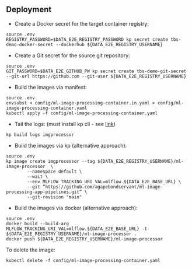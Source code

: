 ## Deployment
* Create a Docker secret for the target container registry:
```
source .env
REGISTRY_PASSWORD=$DATA_E2E_REGISTRY_PASSWORD kp secret create tbs-demo-docker-secret --dockerhub ${DATA_E2E_REGISTRY_USERNAME}
```

* Create a Git secret for the source git repository:
```
source .env
GIT_PASSWORD=$DATA_E2E_GITHUB_PW kp secret create tbs-demo-git-secret --git-url https://github.com --git-user ${DATA_E2E_REGISTRY_USERNAME}
```

* Build the images via manifest:
```
source .env
envsubst < config/ml-image-processing-container.in.yaml > config/ml-image-processing-container.yaml
kubectl apply -f config/ml-image-processing-container.yaml
```

* Tail the logs: (must install kp cli - see <a href="https://github.com/vmware-tanzu/kpack-cli/blob/v0.2.0/docs/kp.md">link</a>)
```
kp build logs imgprocessor
```

* Build the images via kp (alternative approach):
```
source .env
kp image create imgprocessor --tag ${DATA_E2E_REGISTRY_USERNAME}/ml-image-processor  \
        --namespace default \
        --wait \
        --env MLFLOW_TRACKING_URI_VAL=mlflow.${DATA_E2E_BASE_URL} \
        --git “https://github.com/agapebondservant/ml-image-processing-app-pipelines.git” \
        --git-revision "main"
```

* Build the images via docker (alternative approach):
```
source .env
docker build --build-arg MLFLOW_TRACKING_URI_VAL=mlflow.${DATA_E2E_BASE_URL} -t ${DATA_E2E_REGISTRY_USERNAME}/ml-image-processor .
docker push ${DATA_E2E_REGISTRY_USERNAME}/ml-image-processor
```

To delete the image:
```
kubectl delete -f config/ml-image-processing-container.yaml
```
